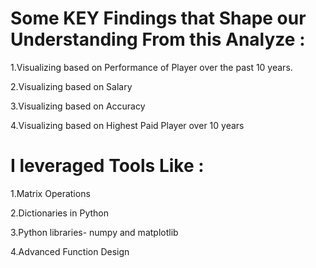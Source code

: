# Some KEY Findings that Shape our Understanding From this Analyze :

1.Visualizing based on Performance of Player over the past 10 years. <br/>

2.Visualizing based on Salary <br/>

3.Visualizing based on Accuracy <br/>

4.Visualizing based on Highest Paid Player over 10 years

# I leveraged Tools Like :

1.Matrix Operations <br/>

2.Dictionaries in Python <br/>

3.Python libraries- numpy and matplotlib <br/>

4.Advanced Function Design
